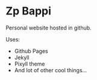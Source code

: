 # Zp Bappi
Personal website hosted in github.

Uses:
- Github Pages
- Jekyll
- Pixyll theme
- And lot of other cool things...